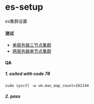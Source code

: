 # es-setup
es集群设置


#### 测试
- [单服务器三节点集群](./test/3-nodes-cluster/docker-compose-7.4.2.yml)
- [两服务器单节点集群](./test/)

#### QA
##### 1. exited with code 78
`sudo sysctl -w vm.max_map_count=262144`

##### 2. pass
